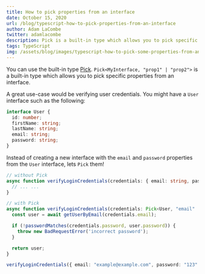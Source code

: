 ```yaml
---
title: How to pick properties from an interface
date: October 15, 2020
url: /blog/typescript-how-to-pick-properties-from-an-interface
author: Adam LaCombe
twitter: adamlacombe
description: Pick is a built-in type which allows you to pick specific properties from an interface.
tags: TypeScript
img: /assets/blog/images/typescript-how-to-pick-some-properties-from-an-interface/main3.png
---
```


You can use the built-in type [Pick](https://www.typescriptlang.org/docs/handbook/utility-types.html#picktype-keys). `Pick<MyInterface, "prop1" | "prop2">` is a built-in type which allows you to pick specific properties from an interface.

A great use-case would be verifying user credentials. You might have a `User` interface such as the following:


```typescript
interface User {
  id: number;
  firstName: string;
  lastName: string;
  email: string;
  password: string;
}
```

Instead of creating a new interface with the `email` and `password` properties from the `User` interface, lets `Pick` them! 

```typescript
// without Pick
async function verifyLoginCredentials(credentials: { email: string, password: string }) {
  // ... ...
}

// with Pick
async function verifyLoginCredentials(credentials: Pick<User, "email" | "password">) {
  const user = await getUserByEmail(credentials.email);

  if (!passwordMatches(credentials.password, user.password)) {
    throw new BadRequestError('incorrect password');
  }

  return user;
}

verifyLoginCredentials({ email: "example@example.com", password: "123" });
```